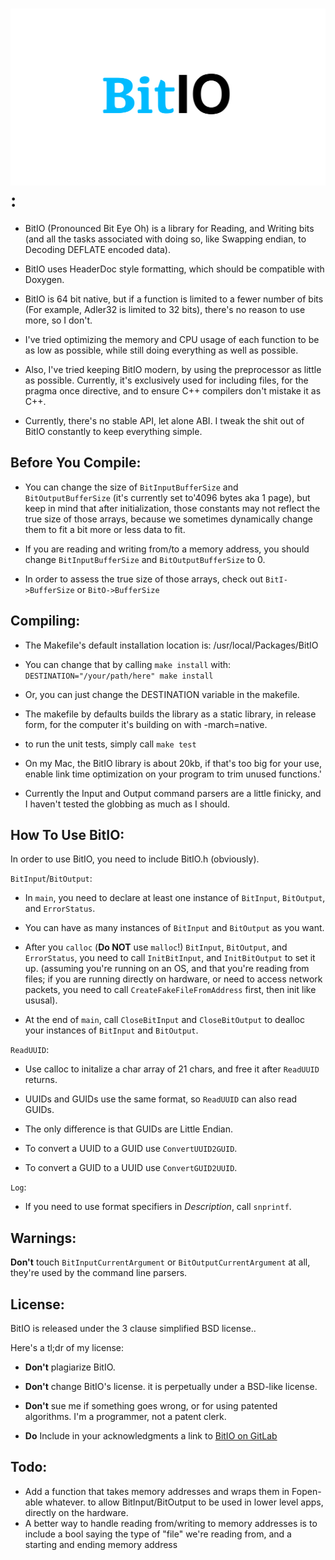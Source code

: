 ![BitIO](./BitIOLogo.svg):
========================
* BitIO (Pronounced Bit Eye Oh) is a library for Reading, and Writing bits (and all the tasks associated with doing so, like Swapping endian, to Decoding DEFLATE encoded data).  

* BitIO uses HeaderDoc style formatting, which should be compatible with Doxygen.  

* BitIO is 64 bit native, but if a function is limited to a fewer number of bits (For example, Adler32 is limited to 32 bits), there's no reason to use more, so I don't.

* I've tried optimizing the memory and CPU usage of each function to be as low as possible, while still doing everything as well as possible.  

* Also, I've tried keeping BitIO modern, by using the preprocessor as little as possible. Currently, it's exclusively used for including files, for the pragma once directive, and to ensure C++ compilers don't mistake it as C++.  

* Currently, there's no stable API, let alone ABI. I tweak the shit out of BitIO constantly to keep everything simple.

Before You Compile:
-------------------
* You can change the size of `BitInputBufferSize` and `BitOutputBufferSize` (it's currently set to'4096 bytes aka 1 page), but keep in mind that after initialization, those constants may not reflect the true size of those arrays, because we sometimes dynamically change them to fit a bit more or less data to fit.

* If you are reading and writing from/to a memory address, you should change `BitInputBufferSize` and `BitOutputBufferSize` to 0.

* In order to assess the true size of those arrays, check out `BitI->BufferSize` or `BitO->BufferSize`



Compiling:
----------
* The Makefile's default installation location is: /usr/local/Packages/BitIO  

* You can change that by calling `make install` with: `DESTINATION="/your/path/here" make install` 

* Or, you can just change the DESTINATION variable in the makefile.  

* The makefile by defaults builds the library as a static library, in release form, for the computer it's building on with -march=native.

* to run the unit tests, simply call `make test`

* On my Mac, the BitIO library is about 20kb, if that's too big for your use, enable link time optimization on your program to trim unused functions.'

* Currently the Input and Output command parsers are a little finicky, and I haven't tested the globbing as much as I should.  

How To Use BitIO:
-----------------

In order to use BitIO, you need to include BitIO.h (obviously). 

`BitInput`/`BitOutput`:

* In `main`, you need to declare at least one instance of `BitInput`, `BitOutput`, and `ErrorStatus`.  

* You can have as many instances of `BitInput` and `BitOutput` as you want.

* After you `calloc` (**Do NOT** use `malloc`!) `BitInput`, `BitOutput`, and `ErrorStatus`, you need to call `InitBitInput`, and `InitBitOutput` to set it up. (assuming you're running on an OS, and that you're reading from files; if you are running directly on hardware, or need to access network packets, you need to call `CreateFakeFileFromAddress` first, then init like ususal).

* At the end of `main`, call `CloseBitInput` and `CloseBitOutput` to dealloc your instances of `BitInput` and `BitOutput`.  

`ReadUUID`:

* Use calloc to initalize a char array of 21 chars, and free it after `ReadUUID` returns.

* UUIDs and GUIDs use the same format, so `ReadUUID` can also read GUIDs. 
* The only difference is that GUIDs are Little Endian.
* To convert a UUID to a GUID use `ConvertUUID2GUID`.
* To convert a GUID to a UUID use `ConvertGUID2UUID`.

`Log`:

* If you need to use format specifiers in *Description*, call `snprintf`.

Warnings:
---------
**Don't** touch `BitInputCurrentArgument` or `BitOutputCurrentArgument` at all, they're used by the command line parsers.

License:
--------
BitIO is released under the 3 clause simplified BSD license..

Here's a tl;dr of my license: 

* **Don't** plagiarize BitIO.

*  **Don't** change BitIO's license. it is perpetually under a BSD-like license.

* **Don't** sue me if something goes wrong, or for using patented algorithms. I'm a programmer, not a patent clerk.

* **Do** Include in your acknowledgments a link to [BitIO on GitLab](https://www.gitlab.com/BumbleBritches57/BitIO)

Todo:
-----

* Add a function that takes memory addresses and wraps them in Fopen-able whatever. to allow BitInput/BitOutput to be used in lower level apps, directly on the hardware.
* A better way to handle reading from/writing to memory addresses is to include a bool saying the type of "file" we're reading from, and a starting and ending memory address
